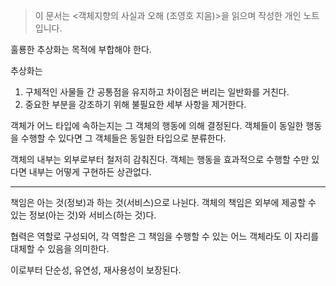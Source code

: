 <blockquote>
<p>이 문서는 &lt;객체지향의 사실과 오해 (조영호 지음)&gt;을 읽으며 작성한 개인 노트입니다.</p>
</blockquote>
<p>훌룡한 추상화는 목적에 부합해야 한다.</p>
<p>추상화는 </p>
<ol>
<li>구체적인 사물들 간 공통점을 유지하고 차이점은 버리는 일반화를 거친다.</li>
<li>중요한 부분을 강조하기 위해 불필요한 세부 사항을 제거한다.</li>
</ol>
<p>객체가 어느 타입에 속하는지는 그 객체의 행동에 의해 결정된다. 객체들이 동일한 행동을 수행할 수 있다면 그 객체들은 동일한 타입으로 분류한다.</p>
<p>객체의 내부는 외부로부터 철저히 감춰진다. 객체는 행동을 효과적으로 수행할 수만 있다면 내부는 어떻게 구현하든 상관없다. </p>
<hr />
<p>책임은 아는 것(정보)과 하는 것(서비스)으로 나뉜다. 객체의 책임은 외부에 제공할 수 있는 정보(아는 것)와 서비스(하는 것)다. </p>
<p>협력은 역할로 구성되어, 각 역할은 그 책임을 수행할 수 있는 어느 객체라도 이 자리를 대체할 수 있음을 의미한다.</p>
<p>이로부터 단순성, 유연성, 재사용성이 보장된다. </p>